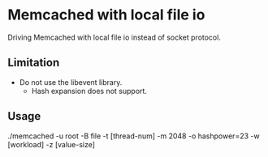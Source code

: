 # Memcached with local file io

Driving Memcached with local file io instead of socket protocol.

## Limitation

* Do not use the libevent library.
	* Hash expansion does not support.

## Usage

./memcached -u root -B file -t [thread-num] -m 2048 -o hashpower=23 -w [workload] -z [value-size]

